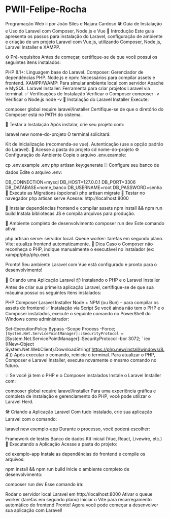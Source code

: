 # PWII-Felipe-Rocha
Programação Web ii por João Siles e Najara Cardoso
🛠️ Guia de Instalação e Uso do Laravel com Composer, Node.js e Vue
📌 Introdução
Este guia apresenta os passos para instalação do Laravel, configuração de ambiente e criação de um projeto Laravel com Vue.js, utilizando Composer, Node.js, Laravel Installer e XAMPP.

⚙️ Pré-requisitos
Antes de começar, certifique-se de que você possui os seguintes itens instalados:

PHP 8.1+: Linguagem base do Laravel.
Composer: Gerenciador de dependências PHP.
Node.js e npm: Necessários para compilar assets e frontend.
XAMPP/WAMP: Para simular ambiente local com servidor Apache e MySQL.
Laravel Installer: Ferramenta para criar projetos Laravel via terminal.
✅ Verificações de Instalação
Verificar o Composer
composer -v
Verificar o Node.js
node -v
🧱 Instalação do Laravel Installer
Execute:

composer global require laravel/installer
Certifique-se de que o diretório do Composer está no PATH do sistema.

🧪 Testar a Instalação
Após instalar, crie seu projeto com:

laravel new nome-do-projeto
O terminal solicitará:

Kit de inicialização (recomenda-se vue).
Autenticação (use a opção padrão do Laravel).
📁 Acesse a pasta do projeto
cd nome-do-projeto
⚙️ Configuração do Ambiente
Copie o arquivo .env.example:

cp .env.example .env
php artisan key:generate
🗄️ Configure seu banco de dados
Edite o arquivo .env:

DB_CONNECTION=mysql
DB_HOST=127.0.0.1
DB_PORT=3306
DB_DATABASE=nome_banco
DB_USERNAME=root
DB_PASSWORD=senha
🔄 Execute as Migrations (opcional)
php artisan migrate
🧪 Testar no navegador
php artisan serve
Acesse: http://localhost:8000

🎨 Instalar dependências frontend e compilar assets
npm install && npm run build
Instala bibliotecas JS e compila arquivos para produção.

🚀 Ambiente completo de desenvolvimento
composer run dev
Este comando ativa:

php artisan serve: servidor local.
Queue worker: tarefas em segundo plano.
Vite: atualiza frontend automaticamente.
📎 Dica
Caso o Composer não reconheça o PHP, indique manualmente o executável no instalador (ex: xampp/php/php.exe).

Pronto! Seu ambiente Laravel com Vue está configurado e pronto para o desenvolvimento!

🚀 Criando uma Aplicação Laravel
📦 Instalando o PHP e o Laravel Installer
Antes de criar sua primeira aplicação Laravel, certifique-se de que sua máquina possui os seguintes itens instalados:

PHP
Composer
Laravel Installer
Node + NPM (ou Bun) – para compilar os assets do frontend
✅ Instalação via Script
Se você ainda não tem o PHP e o Composer instalados, execute o seguinte comando no PowerShell do Windows como administrador:

Set-ExecutionPolicy Bypass -Scope Process -Force; `
[System.Net.ServicePointManager]::SecurityProtocol = `
[System.Net.ServicePointManager]::SecurityProtocol -bor 3072; `
iex ((New-Object System.Net.WebClient).DownloadString('https://php.new/install/windows/8.4'))
Após executar o comando, reinicie o terminal.
Para atualizar o PHP, Composer e Laravel Installer, execute novamente o mesmo comando no futuro.

💡 Se você já tem o PHP e o Composer instalados
Instale o Laravel Installer com:

composer global require laravel/installer
Para uma experiência gráfica e completa de instalação e gerenciamento do PHP, você pode utilizar o Laravel Herd.

🛠 Criando a Aplicação Laravel
Com tudo instalado, crie sua aplicação Laravel com o comando:

laravel new exemplo-app
Durante o processo, você poderá escolher:

Framework de testes
Banco de dados
Kit inicial (Vue, React, Livewire, etc.)
🚧 Executando a Aplicação
Acesse a pasta do projeto:

cd exemplo-app
Instale as dependências do frontend e compile os arquivos:

npm install && npm run build
Inicie o ambiente completo de desenvolvimento:

composer run dev
Esse comando irá:

Rodar o servidor local Laravel em http://localhost:8000
Ativar o queue worker (tarefas em segundo plano)
Iniciar o Vite para recarregamento automático do frontend
Pronto! Agora você pode começar a desenvolver sua aplicação com Laravel!
